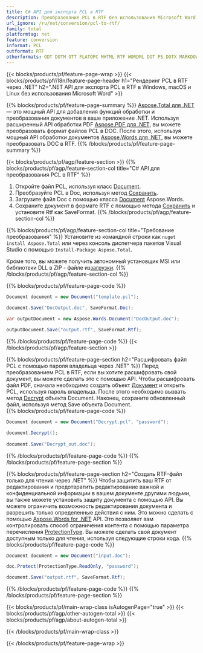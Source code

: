 ```yaml
---
title: C# API для экспорта PCL в RTF
description: Преобразование PCL в RTF без использования Microsoft Word
url_ignore: /ru/net/conversion/pcl-to-rtf/
family: total
platformtag: net
feature: conversion
informat: PCL
outformat: RTF
otherformats: ODT DOTM OTT FLATOPC MHTML RTF WORDML DOT PS DOTX MARKDOWN XAMLFLOW
---
```

{{< blocks/products/pf/feature-page-wrap >}}
{{< blocks/products/pf/i18n/feature-page-header h1="Рендеринг PCL в RTF через .NET" h2=".NET API для экспорта PCL в RTF в Windows, macOS и Linux без использования Microsoft Word" >}}

{{% blocks/products/pf/feature-page-summary %}}
[Aspose.Total для .NET](https://products.aspose.com/total/net/) — это мощный API для добавления функций обработки и преобразования документов в ваше приложение .NET. Используя расширенный API обработки PDF [Aspose.PDF для .NET](https://products.aspose.com/pdf/net/), вы можете преобразовать формат файлов PCL в DOC. После этого, используя мощный API обработки документов [Aspose.Words для .NET](https://products.aspose.com/words/net/), вы можете преобразовать DOC в RTF.
{{% /blocks/products/pf/feature-page-summary  %}}

{{< blocks/products/pf/agp/feature-section >}}
{{% blocks/products/pf/agp/feature-section-col title="C# API для преобразования PCL в RTF" %}}
1. Откройте файл PCL, используя класс [Document](https://reference.aspose.com/pdf/net/aspose.pdf/document).
2. Преобразуйте PCL в Doc, используя метод [Сохранить](https://reference.aspose.com/pdf/net/aspose.pdf.document/save/methods/5).
3. Загрузите файл Doc с помощью класса [Document](https://reference.aspose.com/words/net/aspose.words/document) Aspose.Words.
4. Сохраните документ в формате RTF с помощью метода [Сохранить](https://reference.aspose.com/words/net/aspose.words.document/save/methods/4) и установите Rtf как SaveFormat.
{{% /blocks/products/pf/agp/feature-section-col %}}

{{% blocks/products/pf/agp/feature-section-col title="Требование преобразования" %}}
Установите из командной строки как ```nuget install Aspose.Total``` или через консоль диспетчера пакетов Visual Studio с помощью ```Install-Package Aspose.Total```.

Кроме того, вы можете получить автономный установщик MSI или библиотеки DLL в ZIP - файле из[загрузки](https://releases.aspose.comtotal/net).
{{% /blocks/products/pf/agp/feature-section-col %}}

{{% blocks/products/pf/feature-page-code %}}

```cs
Document document = new Document("template.pcl");
 
document.Save("DocOutput.doc", SaveFormat.Doc); 

var outputDocument = new Aspose.Words.Document("DocOutput.doc");

outputDocument.Save("output.rtf", SaveFormat.Rtf);   
```

{{% /blocks/products/pf/feature-page-code %}}
{{< /blocks/products/pf/agp/feature-section >}}

{{% blocks/products/pf/feature-page-section  h2="Расшифровать файл PCL с помощью пароля владельца через .NET" %}}
Перед преобразованием PCL в RTF, если вы хотите расшифровать свой документ, вы можете сделать это с помощью API. Чтобы расшифровать файл PDF, сначала необходимо создать объект [Документ](https://reference.aspose.com/pdf/net/aspose.pdf/document) и открыть PCL, используя пароль владельца. После этого необходимо вызвать метод [Decrypt](https://reference.aspose.com/pdf/net/aspose.pdf/document/methods/decrypt) объекта Document. Наконец, сохраните обновленный файл, используя метод Save объекта Document.  
{{% blocks/products/pf/feature-page-code %}}

```cs
Document document = new Document("Decrypt.pcl", "password");

document.Decrypt();
 
document.Save("Decrypt_out.doc");
```

{{% /blocks/products/pf/feature-page-code  %}}
{{% /blocks/products/pf/feature-page-section %}}

{{% blocks/products/pf/feature-page-section  h2="Создать RTF-файл только для чтения через .NET" %}}
Чтобы защитить ваш RTF от редактирования и предотвратить редактирование важной и конфиденциальной информации в вашем документе другими людьми, вы также можете установить защиту документа с помощью API. Вы можете ограничить возможность редактирования документа и разрешить только определенные действия с ним. Это можно сделать с помощью [Aspose.Words for .NET](https://products.aspose.com/words/net/) API. Это позволяет вам контролировать способ ограничения контента с помощью параметра перечисления [ProtectionType](https://reference.aspose.com/words/net/aspose.words/protectiontype). Вы можете сделать свой документ доступным только для чтения, используя следующие строки кода. 
{{% blocks/products/pf/feature-page-code %}}

```cs
Document document = new Document("input.doc");

doc.Protect(ProtectionType.ReadOnly, "password");

document.Save("output.rtf", SaveFormat.Rtf);    
```

{{% /blocks/products/pf/feature-page-code  %}}
{{% /blocks/products/pf/feature-page-section %}}

{{< blocks/products/pf/main-wrap-class isAutogenPage="true" >}}
{{< blocks/products/pf/agp/other-autogen-total >}}
{{< blocks/products/pf/agp/about-autogen-total >}}

{{< /blocks/products/pf/main-wrap-class >}}

{{< /blocks/products/pf/feature-page-wrap >}}